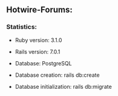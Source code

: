 ## Hotwire-Forums:

### Statistics:

* Ruby version: 3.1.0

* Rails version: 7.0.1

* Database: PostgreSQL

* Database creation: rails db:create

* Database initialization: rails db:migrate
